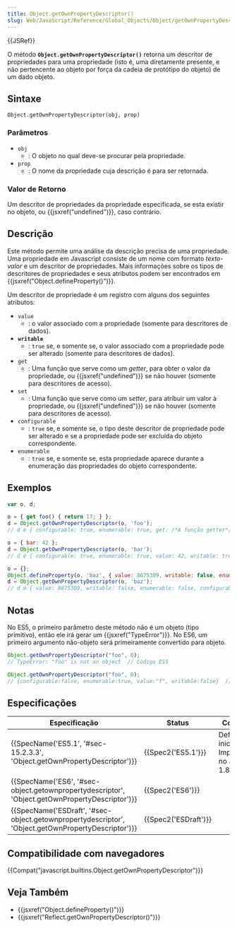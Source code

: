 ```yaml
---
title: Object.getOwnPropertyDescriptor()
slug: Web/JavaScript/Reference/Global_Objects/Object/getOwnPropertyDescriptor
---
```


{{JSRef}}

O método **`Object.getOwnPropertyDescriptor()`** retorna um descritor de propriedades para uma propriedade (isto é, uma diretamente presente, e não pertencente ao objeto por força da cadeia de protótipo do objeto) de um dado objeto.

## Sintaxe

```
Object.getOwnPropertyDescriptor(obj, prop)
```

### Parâmetros

- `obj`
  - : O objeto no qual deve-se procurar pela propriedade.
- `prop`
  - : O nome da propriedade cuja descrição é para ser retornada.

### Valor de Retorno

Um descritor de propriedades da propriedade especificada, se esta existir no objeto, ou {{jsxref("undefined")}}, caso contrário.

## Descrição

Este método permite uma análise da descrição precisa de uma propriedade. Uma propriedade em Javascript consiste de um nome com formato _texto-valor_ e um descritor de propriedades. Mais informações sobre os tipos de descritores de propriedades e seus atributos podem ser encontrados em {{jsxref("Object.defineProperty()")}}.

Um descritor de propriedade é um registro com alguns dos seguintes atributos:

- `value`
  - : o valor associado com a propriedade (somente para descritores de dados).
- **`writable`**
  - : `true` se, e somente se, o valor associado com a propriedade pode ser alterado (somente para descritores de dados).
- `get`
  - : Uma função que serve como um _getter_, para obter o valor da propriedade, ou {{jsxref("undefined")}} se não houver (somente para descritores de acesso).
- `set`
  - : Uma função que serve como um s*etter*, para atribuir um valor à propriedade, ou {{jsxref("undefined")}} se não houver (somente para descritores de acesso).
- `configurable`
  - : `true` se, e somente se, o tipo deste descritor de propriedade pode ser alterado e se a propriedade pode ser excluída do objeto correspondente.
- `enumerable`
  - : `true` se, e somente se, esta propriedade aparece durante a enumeração das propriedades do objeto correspondente.

## Exemplos

```js
var o, d;

o = { get foo() { return 17; } };
d = Object.getOwnPropertyDescriptor(o, 'foo');
// d é { configurable: true, enumerable: true, get: /*A função getter*/, set: undefined }

o = { bar: 42 };
d = Object.getOwnPropertyDescriptor(o, 'bar');
// d é { configurable: true, enumerable: true, value: 42, writable: true }

o = {};
Object.defineProperty(o, 'baz', { value: 8675309, writable: false, enumerable: false });
d = Object.getOwnPropertyDescriptor(o, 'baz');
// d é { value: 8675309, writable: false, enumerable: false, configurable: false }
```

## Notas

No ES5, o primeiro parâmetro deste método não é um objeto (tipo primitivo), então ele irá gerar um {{jsxref("TypeError")}}. No ES6, um primeiro argumento não-objeto será primeiramente convertido para objeto.

```js
Object.getOwnPropertyDescriptor("foo", 0);
// TypeError: "foo" is not an object  // Código ES5

Object.getOwnPropertyDescriptor("foo", 0);
// {configurable:false, enumerable:true, value:"f", writable:false}  // Código ES6
```

## Especificações

| Especificação                                                                                                                        | Status                       | Comentário                                           |
| ------------------------------------------------------------------------------------------------------------------------------------ | ---------------------------- | ---------------------------------------------------- |
| {{SpecName('ES5.1', '#sec-15.2.3.3', 'Object.getOwnPropertyDescriptor')}}                                     | {{Spec2('ES5.1')}}     | Definição inicial. Implementado no JavaScript 1.8.5. |
| {{SpecName('ES6', '#sec-object.getownpropertydescriptor', 'Object.getOwnPropertyDescriptor')}}         | {{Spec2('ES6')}}         |                                                      |
| {{SpecName('ESDraft', '#sec-object.getownpropertydescriptor', 'Object.getOwnPropertyDescriptor')}} | {{Spec2('ESDraft')}} |                                                      |

## Compatibilidade com navegadores

{{Compat("javascript.builtins.Object.getOwnPropertyDescriptor")}}

## Veja Também

- {{jsxref("Object.defineProperty()")}}
- {{jsxref("Reflect.getOwnPropertyDescriptor()")}}
